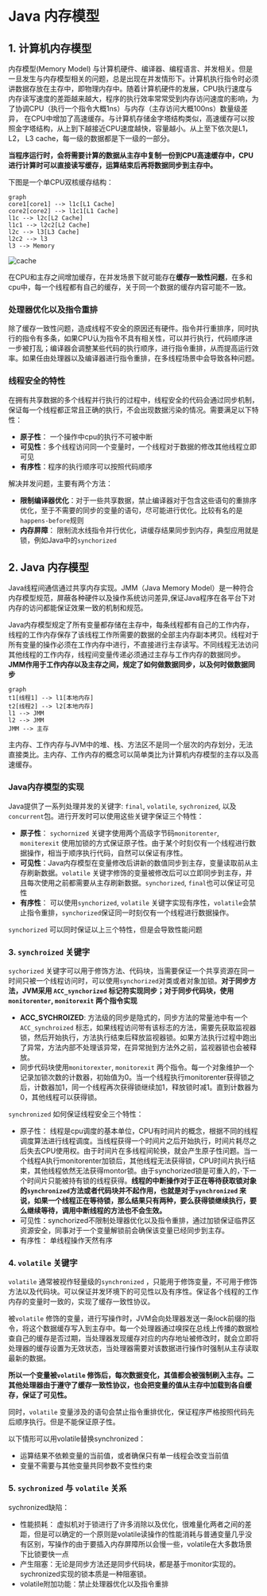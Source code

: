 # Java 内存模型

## 1. 计算机内存模型

内存模型(Memory Model) 与计算机硬件、编译器、编程语言、并发相关。但是一旦发生与内存模型相关的问题，总是出现在并发情形下。计算机执行指令时必须讲数据存放在主存中，即物理内存中。随着计算机硬件的发展，CPU执行速度与内存读写速度的差距越来越大，程序的执行效率常常受到内存访问速度的影响，为了协调CPU（执行一个指令大概1ns）与内存（主存访问大概100ns）数量级差异， 在CPU中增加了高速缓存。与计算机存储金字塔结构类似，高速缓存可以按照金字塔结构，从上到下越接近CPU速度越快，容量越小。从上至下依次是L1， L2， L3 cache，每一级的数据都是下一级的一部分。

**当程序运行时，会将需要计算的数据从主存中复制一份到CPU高速缓存中，CPU进行计算时可以直接读写缓存，运算结束后再将数据同步到主存中。**

下图是一个单CPU双核缓存结构：

```mermaid
graph
core1[core1] --> l1c[L1 Cache]
core2[core2] --> l1c1[L1 Cache]
l1c --> l2c[L2 Cache]
l1c1 --> l2c2[L2 Cache]
l2c --> l3[L3 Cache]
l2c2 --> l3
l3 --> Memory
```

![cache](https://www.baeldung.com/wp-content/uploads/2017/08/cpu.png)

在CPU和主存之间增加缓存，在并发场景下就可能存在**缓存一致性问题**，在多和cpu中，每一个线程都有自己的缓存，关于同一个数据的缓存内容可能不一致。

### 处理器优化以及指令重排

除了缓存一致性问题，造成线程不安全的原因还有硬件。指令并行重排序，同时执行的指令有多条，如果CPU认为指令不具有相关性，可以并行执行，代码顺序进一步被打乱；编译器会调整某些代码的执行顺序，进行指令重排，从而提高运行效率。如果任由处理器以及编译器进行指令重排，在多线程场景中会导致各种问题。

### 线程安全的特性

在拥有共享数据的多个线程并行执行的过程中，线程安全的代码会通过同步机制，保证每一个线程都正常且正确的执行，不会出现数据污染的情况。需要满足以下特性：

+ **原子性**： 一个操作中cpu的执行不可被中断
+ **可见性**：多个线程访问同一个变量时，一个线程对于数据的修改其他线程立即可见
+ **有序性**：程序的执行顺序可以按照代码顺序

解决并发问题，主要有两个方法：

+ **限制编译器优化**：对于一些共享数据，禁止编译器对于包含这些语句的重排序优化，至于不需要的同步的变量的语句，尽可能进行优化。比较有名的是`happens-before`规则
+ **内存屏障**： 限制流水线指令并行优化，讲缓存结果同步到内存，典型应用就是锁，例如Java中的`synchorized` 

## 2. Java 内存模型

Java线程间通信通过共享内存实现。JMM（Java Memory Model）是一种符合内存模型规范，屏蔽各种硬件以及操作系统访问差异,保证Java程序在各平台下对内存的访问都能保证效果一致的机制和规范。

Java内存模型规定了所有变量都存储在主存中，每条线程都有自己的工作内存，线程的工作内存保存了该线程工作所需要的数据的全部主内存副本拷贝。线程对于所有变量的操作必须在工作内存中进行，不直接进行主存读写。不同线程无法访问其他线程的工作内存，线程间变量传递必须通过主存与工作内存的数据同步。**JMM作用于工作内存以及主存之间，规定了如何做数据同步，以及何时做数据同步**

```mermaid
graph
t1[线程1] --> l1[本地内存]
t2[线程2] --> l2[本地内存]
l1 --> JMM
l2 --> JMM
JMM --> 主存
```

主内存、工作内存与JVM中的堆、栈、方法区不是同一个层次的内存划分，无法直接类比。主内存、工作内存的概念可以简单类比为计算机内存模型的主存以及高速缓存。

### Java内存模型的实现

Java提供了一系列处理并发的关键字: `final`, `volatile`, `sychronized`, 以及`concurrent`包。进行开发时可以使用这些关键字保证三个特性：

+ **原子性**： `sychornized` 关键字使用两个高级字节码`monitorenter`, `moniterexit` 使用加锁的方式保证原子性。由于某个时刻仅有一个线程进行数据操作，相当于顺序执行代码，自然可以保证有序性。
+ **可见性**：Java内存模型在变量修改后讲新的数值同步到主存，变量读取前从主存刷新数据。`volatile` 关键字修饰的变量被修改后可以立即同步到主存，并且每次使用之前都需要从主存刷新数据。`synchorized`, `final`也可以保证可见性
+ **有序性**： 可以使用`synchorized`, `volatile` 关键字实现有序性，`volatile`会禁止指令重排，`synchorized`保证同一时刻仅有一个线程进行数据操作。

`synchorized` 可以同时保证以上三个特性，但是会导致性能问题

### 3. `synchroized` 关键字

`sychorized` 关键字可以用于修饰方法、代码块，当需要保证一个共享资源在同一时间只被一个线程访问时，可以使用`synchorized`对类或者对象加锁。**对于同步方法，JVM采用 `ACC_synchorized` 标记符实现同步；对于同步代码块，使用`monitorenter`, `monitorexit` 两个指令实现**

+ **ACC_SYCHROIZED**: 方法级的同步是隐式的，同步方法的常量池中有一个`ACC_synchroized` 标志，如果线程访问带有该标志的方法，需要先获取监视器锁，然后开始执行，方法执行结束后释放监视器锁。如果方法执行过程中跑出了异常，方法内部不处理该异常，在异常抛到方法外之前，监视器锁也会被释放。
+ 同步代码块使用`monitorexter`, `monitorexit` 两个指令。每一个对象维护一个记录加锁次数的计数器，初始值为0。当一个线程执行monitorenter获得锁之后，计数器加1，同一个线程再次获得锁继续加1，释放锁时减1。直到计数器为0，其他线程可以获得锁。

`synchronized` 如何保证线程安全三个特性：

+ 原子性： 线程是cpu调度的基本单位，CPU有时间片的概念，根据不同的线程调度算法进行线程调度。当线程获得一个时间片之后开始执行，时间片耗尽之后失去CPU使用权。由于时间片在多线程间轮换，就会产生原子性问题。当一个线程A执行monitorenter加锁后，其他线程无法获得锁，CPU时间片执行结束，其他线程依然无法获得montor锁。由于synchorized锁是可重入的，·下一个时间片只能被持有锁的线程获得。**线程的中断操作对于正在等待获取锁对象的`synchronized`方法或者代码块并不起作用，也就是对于`synchronized` 来说，如果一个线程正在等待锁，那么结果只有两种，要么获得锁继续执行，要么继续等待，调用中断线程的方法也不会生效。**
+ 可见性：synchorized不限制处理器优化以及指令重排，通过加锁保证临界区资源安全，同事对于一个变量解锁前会确保该变量已经同步到主存。
+ 有序性： 单线程操作天然有序

### 4. `volatile` 关键字

`volatile` 通常被视作轻量级的`synchronized` ，只能用于修饰变量，不可用于修饰方法以及代码块。可以保证并发环境下的可见性以及有序性。保证各个线程的工作内存的变量时一致的，实现了缓存一致性协议。

被`volatile` 修饰的变量，进行写操作时，JVM会向处理器发送一条lock前缀的指令，将这个数据缓存写入到主存中。每一个处理器通过嗅探在总线上传播的数据检查自己的缓存是否过期，当处理器发现缓存对应的内存地址被修改时，就会立即将处理器的缓存设置为无效状态，当处理器需要对该数据进行操作时强制从主存读取最新的数据。

**所以一个变量被`volatile` 修饰后，每次数据变化，其值都会被强制刷入主存。二其他处理器由于遵守了缓存一致性协议，也会把变量的值从主存中加载到各自缓存，保证了可见性。**

同时，`volatile` 变量涉及的语句会禁止指令重排优化，保证程序严格按照代码先后顺序执行。但是不能保证原子性。

以下情形可以用volatile替换synchronized：

+ 运算结果不依赖变量的当前值，或者确保只有单一线程会改变当前值
+ 变量不需要与其他变量共同参数不变性约束

### 5. `sychronized` 与 `volatile` 关系

sychronized缺陷：

+ 性能损耗： 虚拟机对于锁进行了许多消除以及优化，很难量化两者之间的差距，但是可以确定的一个原则是volatile读操作的性能消耗与普通变量几乎没有区别，写操作的由于要插入内存屏障所以会慢一些，volatile在大多数场景下比锁要快一点
+ 产生阻塞：无论是同步方法还是同步代码块，都是基于monitor实现的。sychronized实现的锁本质是一种阻塞锁。
+ volatile附加功能：禁止处理器优化以及指令重排